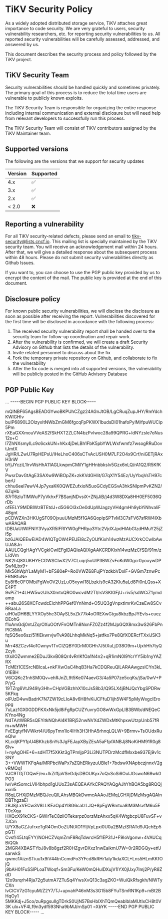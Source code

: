 # TiKV Security Policy

As a widely adopted distributed storage service, TiKV attaches great importance to code security. We are very grateful to users, security vulnerability researchers, etc. for reporting security vulnerabilities to us. All reported security vulnerabilities will be carefully assessed, addressed, and answered by us.

This document describes the security process and policy followed by the TiKV project.

## TiKV Security Team

Security vulnerabilities should be handled quickly and sometimes privately. The primary goal of this process is to reduce the total time users are vulnerable to publicly known exploits.

The TiKV Security Team is responsible for organizing the entire response including internal communication and external disclosure but will need help from relevant developers to successfully run this process.

The TiKV Security Team will consist of TiKV contributors assigned by the TiKV Maintainer team. 

## Supported versions

The following are the versions that we support for security updates

| Version | Supported          |
| ------- | ------------------ |
| 4.x   | :white_check_mark: |
| 3.x   | :white_check_mark: |
| 2.x   | :white_check_mark: |
| < 2.0   | :x:                |

## Reporting a vulnerability

For all TiKV security-related defects, please send an email to tikv-security@lists.cncf.io. This mailing list is specially maintained by the TiKV security team. You will receive an acknowledgement mail within 24 hours. After that, we will give a detailed response about the subsequent process within 48 hours. Please do not submit security vulnerabilities directly as Github Issues.

If you want to, you can choose to use the PGP public key provided by us to encrypt the content of the mail. The public key is provided at the end of this document.

## Disclosure policy

For known public security vulnerabilities, we will disclose the disclosure as soon as possible after receiving the report. Vulnerabilities discovered for the first time will be disclosed in accordance with the following process:
1. The received security vulnerability report shall be handed over to the security team for follow-up coordination and repair work.
2. After the vulnerability is confirmed, we will create a draft Security Advisory on Github that lists the details of the vulnerability.
3. Invite related personnel to discuss about the fix
4. Fork the temporary private repository on Github, and collaborate to fix the vulnerability
5. After the fix code is merged into all supported versions, the vulnerability will be publicly posted in the GitHub Advisory Database
	
## PGP Public Key

...
-----BEGIN PGP PUBLIC KEY BLOCK-----

mQINBF65AgsBEADGYwoBKPUhCZgz24AGnJtOB/LgCRuqZupJHY/RmYdchKWIGHIv
buIP6890L2OlzyxItNWbZmGM6fgcqFpPKWX1budsDI01hafoPyIM/fpuWUCip5Pm
rXEaGXXmouVVeAS2fSkHXT2ZLCN4bzPvIwoc28a99QPRG+ldNYzsle7oNus12s+C
l7ZhNXsmyILc9c6cxkUN+hKx4jDeLBh1FbK5pbYWLWxfwmfz7wsogRRuDovtJmtX
JgHR/LZwU7RpHEPsU/IHeLhoC406sCTvAcUSH0M7LF2O4x9Crf/niGETjRAxH3nW
bYjJYcziL1IrvWsHhA11AGLkwpmCMilY1gHHnbbkslv5Gzx6nLQ/rA1Q2/R5KfKV
PwsrDavGtAgE3SAXw9WiBOpZK+zkKVdGHlit/G7qX1Y54Ez/UyYbqVsTH97cberU
chhu6eeI7ewV4Jp7yxaKK0QWEZufxioN5uoGCdyEGSvA3hkSNIpmPvKZN2/6ZqHb
87rT6zluTlMWuP7yVkhxF7BSanjNDvsiX+ZNjJiB/j4d3W8DXa8HH0EF5036QrDb
ofEELY9MDBlWzBTEtdJ+d5G6Ol3xOe0dUpWJagzyVH4gmHh9ybYiNhvaliF48gnt
pCDWZXn3HKUgSF09OjxuuUMzM5f1GA6QoplpSPTvM3C7sFV67sfRW4lXbwARAQAB
tDBUaUtWIFNlY3VyaXR5IFRlYW0gPHRpa3Ytc2VjdXJpdHlAbGlzdHMuY25jZi5p
bz6JAlQEEwEIAD4WIQTgOW4PEUEI8cZyOUfKixh14wzMzAUCXrkCCwIbAwUJA8Jn
AAULCQgHAgYVCgkICwIEFgIDAQIeAQIXgAAKCRDKixh14wzMzCfSD/91m/zL/dVm
NK2hQ8XUKHYECGWSCIwX2V7CLuqrj5oUlP3BWZvFoKdW0gcr0youywDPSwNLbx9+
Mk56hWpYLaMyM1+bFS80eP+Ro0VWZ68FujPYzdkbVDxlF+GVGm7znwPcFRNBfuNe
Ey8f6cOFOMb/FgWxOV2UzLuO5xywI18Lbzk/s9cA32KIu5aLd8Pi0nLQss+XE4PT
9vPiZ1+4LHW5wzUIsX0mtxQRO0wcvdM2Tl/rsVSKIGFjU+riv5/sdWCiZ1ymdamp
++abu26S8XCFcwdcElchhPPGef0YnNmd+O5UQ3gVnpxtlmrKvCzeEw8SCvRRaaLa
ulH0aDH6BLYYXOy5hc3OAySL5xZk77k4oOREXwGtgu8kbzBpJYEvls+cuezDEohG
f1oAmGdj0ntJZqrOXuOOtVFnOMTn8NxnFZ0Zz4f2MJpGQX8mx3wS26FbPnPlC8MA
fqSQ5eo6sz/51fiEkwrvjwTvA98LhhqMkNq5+jatfko7Pe8QfXOERcfTXxlJSK3u
Mrr48ZCzvf4o1Cwnyv1TvCIZQBY0DrM0GHh7J5tXuLjD38O9m+UjxhHh7tyQZcyh
tXsiIOZwmme2EDuJ3kvB08Qr4vRrIKfOa1N4n2+qR1imN0l9YcrYY5ib1nyYAZRX
TcMEt1CESrcNBlcaL+nkFXwOaC4hqB3Ha7kCDQReuQILARAAwgzslCYn3kL01EBH
V6CQKc21nhSM0Qv+ehRJnZL9t5Ke074aevG3/4a5P07ze5cqKs/jSa/0wV+PP/yG
19TZrg6VtJ949ly3Hh+CHpVGBzhhX10cJs58b3/Q95LX4jBNJQcYbgSPDRw5KFkq
oIPJzD4wvBadrK7N7ZW19cLIoA8v6H8fvKiJCFfuD1ijh5W4F5pMyWxgcIEroppg
7uLaz1GX0GDDFKXxNk5jd8iFgRpCUZYuvryGO8wWxGpLIB3BWb/dNEQeCKYno4Ng
NdTA/tWBR5sQEYitkNQhAl4K1BRj52nwNVXdZWDxMtKhpxwUtzpUnb57fRm+wMWH
FvEEgtyfNVWkrt4/U6pyTmn1Ic4IHh3H3HhA5rhnqLQLW+9Brmv+TsOUdxRueQIw
KLcdjKPYfpU4BKhzbSnYs3JgFEJapXByZEsA5aFfpfANBJj8NoKiHM91R0g86Iv+
I+nyAgOHE+6+sdHT7f5XKkt3gTPmIjpP3Li3NUTPDrzMcdfMxxbe937Ej9v1cSNY
3++VWWTKFqAa/MRPbcWaPx7sZQhERkyzuUBle1+7bdswXNApbczjnnxV2gvRMQq1
VJC9TGjTOQwF/ex+lkZiffjaVSeGdjsDBOUKyx7oQvSoSi6OuIJGswoN68wk0PO3
lw/vAtSomcLVIl4bhpd1gUUoZ3sAEQEAAYkCPAQYAQgAJhYhBOA5bg8RQQjxxnI5
R8qLGHXjDMzMBQJeuQILAhsMBQkDwmcAAAoJEMqLGHXjDMzMsgAQAInDBThgzaEl
zBJ8jLxVECw3V8LLKEaOp4Yl8G6caIzLJQ+8pFgWBmtua8IM3MsvfM6u5ET0cXqa
HXQcX91kCKS+GWIrTeC8zliOTeksrpz0orzMzAhxx5qK4WtgbcpU8FuvSF+v7JCm
U/YX8aGZJufrxeTgR4OmOoZUNtXO1YljVpLpxi0U0a2BMztSRATd9JQchEp5pGT/
Cvsf/45LtqEYY/NOHCZVqmZmF8RqTdwrcH5f1EP31J+F9IoVgonw+4VAUCqBiQQk
2MGR4XBASTYbJ8v8b8gzf2R0HZgvrDXxz1nwEaikmU7W+0r2RDGQy+etfJsarwkS
qwmc1AiznSTiuu1x9iV44tnCcmdFo3YFcd8kRHr1aIy1kdaXCL+Lns5HLmKKfOjQ
j9bAH01FuSSlPLoaTWoqf+Sm3Fu/KeW0mQHulDXujV1lYX0jUxy7lmj2P/yR8ZdD
12o9srqrh4Rja72g5utmA7ZTuSq4YwsXvQ13c3agZKO+WuiQkRfsgkh/NIWTyCXn
IvCICV7zG1cyuM/Z2Y7/TJ+upvahP46nM3s3G15b8FYuTSmRN1Kp9+mBt2BHqOy1
5MKKdj+J5co/zuRpgsuIIgTDrkS0UjN57BsHbIXhTQmQeablbIaMUtIxCH8t0V3K
ulx+VF4Lf9n3ydf593Nha9bMJ/rnSp01
=XbYK
-----END PGP PUBLIC KEY BLOCK-----
...